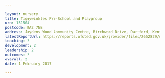 ```yaml
---

layout: nursery
title: Tiggywinkles Pre-School and Playgroup
urn: 151508
postcode: DA2 7NE
address: Joydens Wood Community Centre, Birchwood Drive, Dartford, Kent, DA2 7NE
latestReportUrl: https://reports.ofsted.gov.uk/provider/files/2652829/urn/151508.pdf
teaching: 2
development: 2
leadership: 2
outcomes: 2
overall: 2
date: 1 February 2017

---
```

